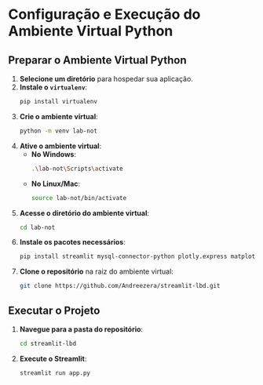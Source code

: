 # Configuração e Execução do Ambiente Virtual Python

## Preparar o Ambiente Virtual Python

1. **Selecione um diretório** para hospedar sua aplicação.
2. **Instale o `virtualenv`**:
   ```bash
   pip install virtualenv
   ```
3. **Crie o ambiente virtual**:
   ```bash
   python -m venv lab-not
   ```
4. **Ative o ambiente virtual**:
   - **No Windows**:
     ```bash
     .\lab-not\Scripts\activate
     ```
   - **No Linux/Mac**:
     ```bash
     source lab-not/bin/activate
     ```
5. **Acesse o diretório do ambiente virtual**:
   ```bash
   cd lab-not
   ```
6. **Instale os pacotes necessários**:
   ```bash
   pip install streamlit mysql-connector-python plotly.express matplotlib
   ```
7. **Clone o repositório** na raiz do ambiente virtual:
   ```bash
   git clone https://github.com/Andreezera/streamlit-lbd.git
   ```

## Executar o Projeto

1. **Navegue para a pasta do repositório**:
   ```bash
   cd streamlit-lbd
   ```
2. **Execute o Streamlit**:
   ```bash
   streamlit run app.py
   ```
